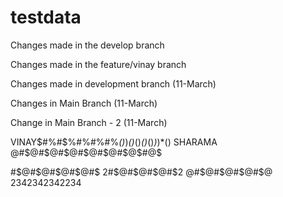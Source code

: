 # testdata

Changes made in the develop branch

Changes made in the feature/vinay branch

Changes made in development branch (11-March)

Changes in Main Branch (11-March)

Change in Main Branch - 2 (11-March)


VINAY$#%#$%#$%#$%#$%#$%#$%#$%*()*)*()*()*()*()*)*)*()
SHARAMA @#$@#$@#$@#$@#$@#$@$#@$

#$@#$@#$@#$@#$
2#$@#$@#$@#$2
@#$@#$@#$@#$@
2342342342234

